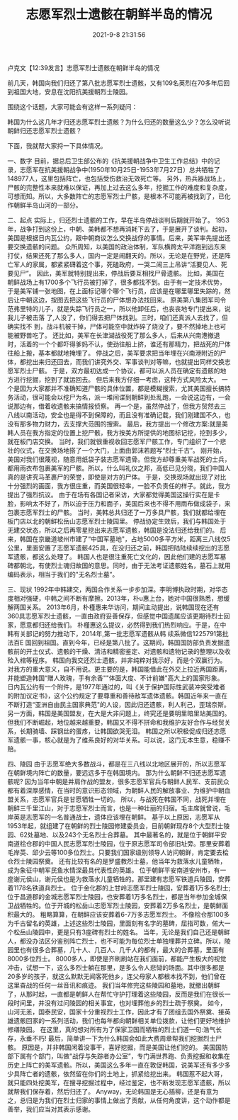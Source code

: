 ﻿---
layout: post
title:  "志愿军烈士遗骸在朝鲜半岛的情况"
date:   2021-9-8 21:31:56
categories: update
---
卢克文【12:39发言】志愿军烈士遗骸在朝鲜半岛的情况

前几天，韩国向我们归还了第八批志愿军烈士遗骸，又有109名英烈在70多年后回到祖国大地，安息在沈阳抗美援朝烈士陵园。

围绕这个话题，大家可能会有这样一系列疑问：

韩国为什么这几年才归还志愿军烈士遗骸？为什么归还的数量这么少？怎么没听说朝鲜归还志愿军烈士遗骸？

下面，我就帮大家捋一下具体情况。

一、数字
目前，据总后卫生部公布的《抗美援朝战争中卫生工作总结》中的记录，志愿军在抗美援朝战争中(1950年10月25日-1953年7月27日）总共牺牲了148977人，这里包括阵亡，也包括受伤救治无效死亡等。
另外，热兵器战场上，尸骸的完整性本来就难以保证，再加上过去这么多年，挖掘工作的难度和复杂度，可想而知。所以，大多数阵亡的志愿军烈士尸骸，是根本不可能再被找到了，已化作朝鲜半岛山河的一部分。

二、起点
实际上，归还烈士遗骸的工作，早在半岛停战谈判后期就开始了。
1953年，战争打到这份上，中朝、美韩都不想再消耗下去了，于是展开了谈判。起初，美国是根据日内瓦公约，跟中朝商议怎么交换战俘的事情。后来，美军率先提出还要交换遗骸的问题。
众所周知，以美国的政治体制，军队横跨太平洋跑到远东来打仗，结果还死了那么多人，国内一定是闹翻天的。所以，无论是在野党，还是阵亡军人的家属，都紧紧礴着这个事，死磕政府，一哭二闹三上吊讲“活要见人、死要见尸”。
因此，美军就特别提出来，停战后要互相找尸骨遗骸。
比如，美国在朝鲜战场上有1700多个飞行员被打掉了，很多都找不到。由于有一定技术优势，于是美军铺一张地图，在上面标记哪个哪个飞行员，应该是在哪里哪里失踪的，然后让中朝这边，按图去把这些飞行员的尸体想办法找回来。
原美第八集团军司令范弗里特的儿子，就是失踪飞行员之一，所以他卸任后，也丧丧地专门提出来，说我儿子被击落
了,人没了，你们得去把尸体找到。三时，咱们还真派人去找了，但确实找不
到，战斗机被干掉，尸体可能空中就炸碎了烧没了，要不然掉地上也可能被野兽吃了。
还比如，美军在长津湖战役死了那么多人，后来从兴南港撤退时，活着的一个个都吓得爹妈不认，使劲往船上挤，谁还有那精力，把战死的尸体往船上搬，基本都就地掩埋了。
停战之后，美军要求把当年埋在兴南港附近的尸体，都挖出来归还回去，而我们讲究外交、军事谈判对等嘛，也就提出同样交换志愿军烈士尸骸。
于是，双方最初达成一个协议，都可以派人员在确定有遗骸的地方进行挖掘，挖到了就运回去。
但后来我方仔细一考虑，这种方式风险太大。
一个是因为大家都并不准确知道尸骸的具体位置，都是模糊搜索，尤其美国擅长搞特务活动，很可能会以挖尸为名，派一堆间谍到朝鲜到处乱跑，一会说这边有，一会说那边有，借着收遗骸来搞情报侦察。
再一个是，虽然停战了，但我方贸然去三八线以南活动，安全也是得不到保障的，而且没有准确记载，我们刚建国不久，也没有那多物力财力，去支撑大范围的搜索。
最后，我方提出一个修改方案:就是美韩人员在我方指定的位置上挖尸骸，我方按美方所提供的地图标记挖，挖到多少，就在板门店交换。
当时，我们就很重视收回志愿军尸骸工作，专门组织了一个悲壮的仪式，在交换场地搭了一个大门，上面由郭沫若题写“烈士千古”。
刚开始，美国对我们很蔑视，随意用纸袋子装志愿军遗骨。但我方却尊重美军战死的士兵，都用雨衣布包裹美军的尸骸。所以，什么叫礼仪之邦，高低已见分晓，我们中国人真的是讲究马革裹尸的荣誉，即使是对方的尸体。
于是，交换现场就出现了对比十分强烈的画面，我方很庄重，而美国很轻率，一脸不负责任的样子。就此，我方提出了强烈抗议。
由于在场有各国记者采访，大家都觉得美国这操行实在是卡脸，影响太不好了，所以迫于压力和面子，美国后来也不得不用雨布做成袋子，来包裹志愿军烈士的尸骸。
当时，美韩总共归还了一万多具尸骸，我们就都给埋在板门店以北的朝鲜松岳山志愿军烈士陵园里。
停战协定生效后，我们与韩国处于无建交状态，所以之后再零星挖出来志愿军遗骸，韩国是没法归还给我们的。
后来，韩国在京畿道坡州市建了“中国军墓地"，占地5000多平方米，距离三八线仅5公里，里面安置了志愿军遗骸425具，在没归还之前，韩国把陆陆续续挖出的志愿军遗骸，都这么处理了。
韩国人也是很注重死亡文化的，因此他们建的志愿军墓碑都朝北，有使烈士魂归故国的意思。同时，由于无法考证遗骸姓名，墓石上就用编码表示，相当于我们的"无名烈士墓”。

三、现状
1992年中韩建交，两国合作关系一步步加深。李明博执政时期，对华态度相对强硬，中韩之间不断有摩擦。2013年，朴u惠上台，她对中国很熟悉，想缓解两国关系。
2013年6月，朴槿惠来华访问，期间主动提出，说韩国现在还有360具志愿军烈士遗骸，一直由政府妥善保存，但感觉中国遗属应该更期待烈士回家，愿意都归还给我们。
朴槿惠这么提议，必然得到我们热烈响应。于是，在中韩有关部记的努力推动下，2014年,第一批志愿军遗骸从韩
续系微信1225791第批法百E
国回到祖国。直到今年，已经是第八批了。这期间，韩国国防部负责发掘遗骸前的开土仪式、遗骸的干燥、清洁和精密鉴定、对遗骸和遗物记录的整理以及收殓入棺等程序。
韩国向我交还烈士遗骸，并非纯粹对我示好，而是个双赢行为。
对我方的重大意义，自不用说。更主要的是，韩国能借此在外交上拉近两国距离，并能塑造韩国“赠人玫瑰，手有余香""体面大度、不计前嫌"高大上的国家形象。
日内瓦公约有一个附件，是1977年通过的，叫《关于保护国际性武装冲突受难者的附加议定书》，这个公约规定了要尊重和善待敌军遗体遗骸。韩国近年来一直在不断打造“亚洲自由民主国家典范"的人设，因此归还遗骸，利人利己，歪瑞奈斯。
另一方面，韩国是美国盟友，在大是大非问题上，终究还是要明里暗里站美国的。但我们不断崛起，地位越来越重要，韩国又不得不拼命和我维护友好合作与经贸关系，长期骑墙、踩钢丝的蛋疼，让韩国欲哭无泪。
韩国之所以积极促成归还志愿军遗骸一事，核心就是为了维系良好的对华关系。可以说，这门无本生意，稳赚不赔。

四、陵园
由于志愿军绝大多数战斗，都是在三八线以北地区展开的，所以志愿军在朝鲜境内阵亡的数量，要远远多于在韩国境内。
那为什么朝鲜不归还志愿军遗骸呢?
因为当年中朝是并肩作战的盟友，很多志愿军官兵与朝鲜人民军、支前民众都有着深厚感情，在当时的意识形态领域，为朝鲜人民的解放事业、为维护中朝血盟关系，志愿军官兵是甘愿牺牲一切的。
所以，与战死在韩国不同，战死并埋在朝鲜三千里江山，对于志愿军烈士而言，也是一种壮丽的归宿。毛主席就曾说，毛岸英是志愿军的一名普通战士，遗体应该埋在朝鲜。
基于以上原因，志愿军从1953年起，就组建了在朝鲜的烈士陵园修建委员会，目前朝鲜现存8个大型烈士陵园、62处墓地、以及243个无名烈士合葬墓。
其中最著名的，就是位于朝鲜平安南道桧仓郡的中国人民志愿军烈士陵园，位于原志愿军司令部旧址旁。那里安葬着毛岸英、邱少云等100多位烈士。只要我们国家级别领导人访问朝鲜，肯定要去桧仓烈士陵园祭奠。
还有比较有名的是罗盛教烈士墓，他当年为救落水儿童牺牲，成为象征中朝军民鱼水情深最具代表性的英雄。
位于朝鲜平安南道安州市，有一座谢元侯山，谢元侯也是为救落水儿童牺牲的。那里建有志愿军铁道兵陵园，安葬着1178名铁道兵烈士。
位于金化郡的上甘岭志愿军烈士陵园，安葬着1万多名烈士;位于昌道郡的金城志愿军烈士陵园，也安葬着1万多名烈士，都是当年参加金城保卫战牺牲的。位于开城的松岳山志愿军烈士陵园，安葬着2万多名烈士，是朝鲜面积最大的。
粗略算算，在朝鲜应该安葬着6-7万多志愿军烈士。
不像桧仓那100多为千古留名的英雄，上述这些烈士陵园，里面刻有名字的墓碑，屈指可数，偌大一个松岳山陵园中，更是只有3座碑有烈士的姓名。
当年，无论是我们自己还是朝鲜人，都没办法区分鉴别阵亡烈士，也不可能为每位烈士单独埋葬并立碑。所以，陵园里也有很多合葬墓，几十人、几百人、几千人的都有，最大的合葬墓，里面有8000多位烈士。
8000多人，即使是齐刷刷站在我们面前，都能产生极大的视觉冲击，试想一下，这么多烈士躺在那里，是多么令人悲恸的场面。其中很多都是20多岁的孩子，就这么默默无闻客死他乡，连父母家人都根本找不到，他们曾在这里奋战的任何一丝音讯和痕迹。
我们当年修完这些陵园和墓地，就撤出朝鲜了，从那时起，一直都是朝鲜人在帮忙守护打理着这些陵园，反而是我们在很长一段时间里，并没有过问陵园的相关事宜，也对埋葬他乡的烈士疏于祭奠。
如今，山河无恙，国泰民安，国家十分重视烈士工作，因此才有了团组去国外祭奠、接英雄遗骸回家的一系列活动，我们也每年都向朝鲜相关单位拨款，让他们更好地维护修缮陵园。
在这里，真的想对所有为了保家卫国而牺牲的烈士们道一句:浩气长存，永垂不朽!
最后，简单讲一下为什么韩国会如此大费周章帮我们挖掘烈士尸骸。
原因是，并非韩国闲着没事干，喜好挖掘，而是美国让他们挖的。
美国国防部下属有个部门，叫做"战俘与失踪者办公室”，专门满世界跑、负责挖掘和收集在历史上阵亡的美军遗骸。所以，美国这么多年一直在敦促韩国，说美军还有多少多少具阵亡者的遗骸，依然留在你们的土地上，抓紧给挖出来。
韩国惹不起大哥，就只能四处挖美军，在搜寻挖掘过程中，经过鉴定，也不断发现志愿军遗骸，所以就帮我们保存着，然后归还了。
Anyway，无论韩国是无心插柳，还是有意为之，总归是为我们在烈士归家的事情上做出了贡献，从任何角度讲，这个动作都是善举，我们应当对其表示感谢。
